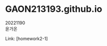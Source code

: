 # GAON213193.github.io

20221190    
윤가온
<p></p>
Link: [homework2-1]

[homework2-1]: https://github.com/GAON213193/GAON213193.github.io/blob/main/homework%201.html
